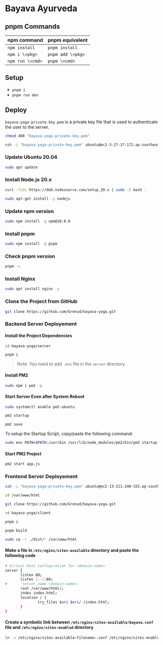 # Bayava Ayurveda

## pnpm Commands

| npm command | pnpm equivalent |
| ----------- | ----------- |
| `npm install` | `pnpm install` |
| `npm i \<pkg>` | `pnpm add \<pkg>` |
| `npm run \<cmd>` | `pnpm \<cmd>` |

## Setup

- `pnpm i`
- `pnpm run dev`

## Deploy

`bayava-yoga-private-key.pem` is a private key file that is used to authenticate the user to the server.

```bash
chmod 400 "bayava-yoga-private-key.pem"
```

```bash
ssh -i "bayava-yoga-private-key.pem" ubuntu@ec2-3-27-17-172.ap-southeast-2.compute.amazonaws.com
```

### Update Ubuntu 20.04

```bash
sudo apt update
```

### Install Node.js 20.x

```bash
curl -fsSL https://deb.nodesource.com/setup_20.x | sudo -E bash -
```

```bash
sudo apt-get install -y nodejs
```

### Update npm version

```bash
sudo npm install -g npm@10.8.0
```

### Install pnpm

```bash
sudo npm install -g pnpm
```

### Check pnpm version

```bash
pnpm -v
```

### Install Nginx

```bash
sudo apt install nginx -y
```

### Clone the Project from GitHub

```bash
git clone https://github.com/Grenud/bayava-yoga.git
```

### Backend Server Deployement

#### Install the Project Dependencies

```bash
cd bayava-yoga/server
```

```bash
pnpm i
```

> Note: You need to add `.env` file in the `server` directory.

#### Install PM2

```bash
sudo npm i pm2 -g
```

#### Start Server Even after System Reboot

```bash
sudo systemctl enable pm2-ubuntu
```

```bash
pm2 startup
```

```bash
pm2 save
```

To setup the Startup Script, copy/paste the following command:

```bash
sudo env PATH=$PATH:/usr/bin /usr/lib/node_modules/pm2/bin/pm2 startup systemd -u ubuntu --hp /home/ubuntu
```

#### Start PM2 Project

```bash
pm2 start app.js
```

### Frontend Server Deployement

```bash
ssh -i "bayava-yoga-private-key.pem" ubuntu@ec2-13-211-240-155.ap-southeast-2.compute.amazonaws.com
```

```bash
cd /var/www/html
```

```bash
git clone https://github.com/Grenud/bayava-yoga.git
```

```bash
cd bayava-yoga/client
```

```bash
pnpm i
```

```bash
pnpm build
```

```bash
sudo cp -r ./dist/* /var/www/html
```

#### Make a file in `/etc/nginx/sites-available` directory and paste the following code

```bash
# Virtual Host configuration for <domain-name>
server {
       listen 80;
       listen [::]:80;
#       server_name <domain-name>;
       root /var/www/html/;
       index index.html;
       location / {
               try_files $uri $uri/ /index.html;
       }
}
```

#### Create a symbolic link between `/etc/nginx/sites-available/bayava.conf` file and `/etc/nginx/sites-enabled` directory

```bash
ln -s /etc/nginx/sites-available<filename>.conf /etc/nginx/sites-enabled
```
